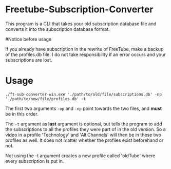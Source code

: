 # Freetube-Subscription-Converter
This program is a CLI that takes your old subscription database file and converts it into the subscription database format.

#Notice before usage

If you already have subscription in the rewrite of FreeTube, make a backup of the profiles.db file.
I do not take responsibility if an error occurs and your subscriptions are lost. 

# Usage
`./ft-sub-converter-win.exe './path/to/old/file/subscriptions.db' -np './path/to/new/file/profiles.db' -t`
 
The first two arguments `-op` and `-np` point towards the two files, and **must** be in this order.

The `-t` argument as **last** argument is optional, but tells the program to add the subscriptions to all the profiles they were part of in the old version.
So a video in a profile 'Technology' and 'All Channels' will then be in these two profiles as well.
It does not matter whether the profiles exist beforehand or not.


Not using the -t argument creates a new profile called 'oldTube' where every subscription is put in.

 
